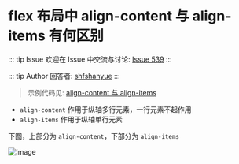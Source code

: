 # flex 布局中 align-content 与 align-items 有何区别



::: tip Issue 
 欢迎在 Issue 中交流与讨论: [Issue 539](https://github.com/shfshanyue/Daily-Question/issues/539) 
:::

::: tip Author 
回答者: [shfshanyue](https://github.com/shfshanyue) 
:::

> 示例代码见: [align-content 与 align-items](https://codepen.io/shanyue/pen/abJwoRp?editors=1100)

+ `align-content` 作用于纵轴多行元素，一行元素不起作用
+ `align-items` 作用于纵轴单行元素

下图，上部分为 `align-content`，下部分为 `align-items`

![image](https://user-images.githubusercontent.com/13389461/119467452-1ae6f180-bd78-11eb-9645-19ea9ee0a1e5.png)


